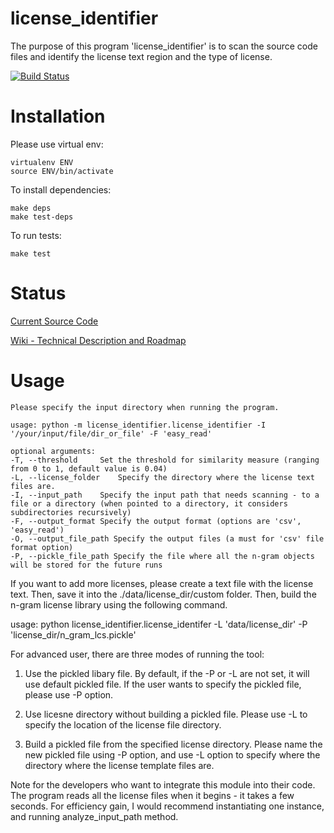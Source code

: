 license_identifier
===

The purpose of this program 'license_identifier' is to scan the source code files and
identify the license text region and the type of license.

[![Build Status](https://jenkins.open.qualcomm.com/buildStatus/icon?job=license_identifier)](https://jenkins.open.qualcomm.com/job/license_identifier/)

Installation
===

Please use virtual env:
```
virtualenv ENV
source ENV/bin/activate
```

To install dependencies:
```
make deps
make test-deps
```

To run tests:

```
make test
```

Status
===

[Current Source Code](https://github.qualcomm.com/phshin/license_identifier)

[Wiki - Technical Description and Roadmap](http://qosp-wiki.qualcomm.com/wiki/OS_License_Identification)


Usage
===

```
Please specify the input directory when running the program.

usage: python -m license_identifier.license_identifier -I '/your/input/file/dir_or_file' -F 'easy_read'

optional arguments:
-T, --threshold     Set the threshold for similarity measure (ranging from 0 to 1, default value is 0.04)
-L, --license_folder    Specify the directory where the license text files are.
-I, --input_path    Specify the input path that needs scanning - to a file or a directory (when pointed to a directory, it considers subdirectories recursively)
-F, --output_format Specify the output format (options are 'csv', 'easy_read')
-O, --output_file_path Specify the output files (a must for 'csv' file format option)
-P, --pickle_file_path Specify the file where all the n-gram objects will be stored for the future runs
```

If you want to add more licenses, please create a text file with the license text.
Then, save it into the ./data/license_dir/custom folder.
Then, build the n-gram license library using the following command.

usage: python license_identifier.license_identifer -L 'data/license_dir' -P 'license_dir/n_gram_lcs.pickle'

For advanced user, there are three modes of running the tool:
1. Use the pickled libary file.
By default, if the -P or -L are not set, it will use default pickled file.  If the user wants to specify
the pickled file, please use -P option.

2. Use licesne directory without building a pickled file.
Please use -L to specify the location of the license file directory.

3. Build a pickled file from the specified license directory.
Please name the new pickled file using -P option, and use -L option to specify where the directory where the license template files are.

Note for the developers who want to integrate this module into their code.
The program reads all the license files when it begins - it takes a few seconds.  For efficiency gain,
I would recommend instantiating one instance, and running analyze_input_path method.

